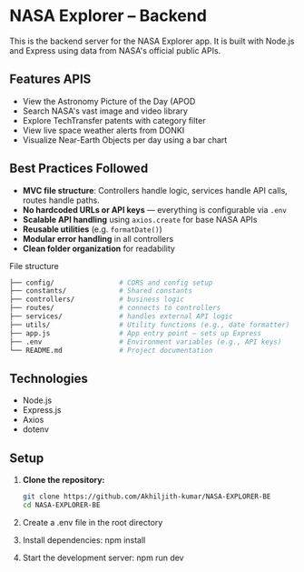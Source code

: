 # NASA Explorer – Backend

This is the backend server for the NASA Explorer app. It is built with Node.js and Express using data from NASA's official public APIs.

## Features APIS

- View the Astronomy Picture of the Day (APOD
- Search NASA's vast image and video library
- Explore TechTransfer patents with category filter
- View live space weather alerts from DONKI
- Visualize Near-Earth Objects per day using a bar chart

##  Best Practices Followed

- **MVC file structure**: Controllers handle logic, services handle API calls, routes handle paths.
- **No hardcoded URLs or API keys** — everything is configurable via `.env`
- **Scalable API handling** using `axios.create` for base NASA APIs
- **Reusable utilities** (e.g. `formatDate()`)
- **Modular error handling** in all controllers
- **Clean folder organization** for readability 
  
File structure 
```bash
├── config/                # CORS and config setup
├── constants/             # Shared constants
├── controllers/           # business logic
├── routes/                # connects to controllers
├── services/              # handles external API logic
├── utils/                 # Utility functions (e.g., date formatter)
├── app.js                 # App entry point — sets up Express
├── .env                   # Environment variables (e.g., API keys)
└── README.md              # Project documentation
```

## Technologies

- Node.js
- Express.js
- Axios
- dotenv

## Setup

1. **Clone the repository:**

   ```bash
   git clone https://github.com/Akhiljith-kumar/NASA-EXPLORER-BE
   cd NASA-EXPLORER-BE
2. Create a .env file in the root directory
3. Install dependencies: npm install
4. Start the development server: npm run dev
